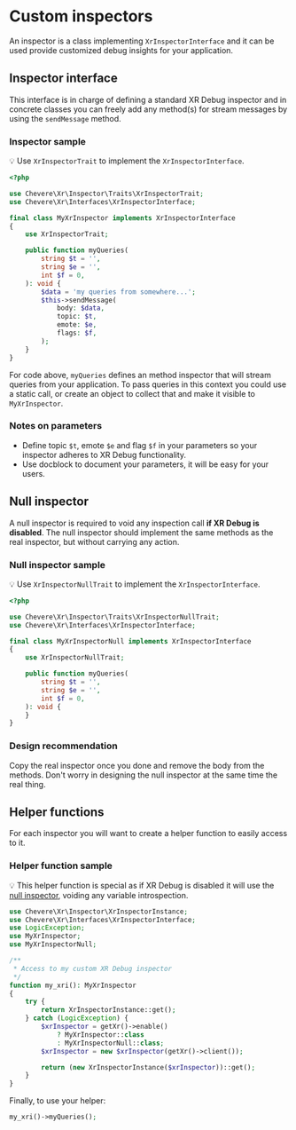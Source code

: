 # Custom inspectors

An inspector is a class implementing `XrInspectorInterface` and it can be used provide customized debug insights for your application.

## Inspector interface

This interface is in charge of defining a standard XR Debug inspector and in concrete classes you can freely add any method(s) for stream messages by using the `sendMessage` method.

### Inspector sample

💡 Use `XrInspectorTrait` to implement the `XrInspectorInterface`.

```php
<?php

use Chevere\Xr\Inspector\Traits\XrInspectorTrait;
use Chevere\Xr\Interfaces\XrInspectorInterface;

final class MyXrInspector implements XrInspectorInterface
{
    use XrInspectorTrait;

    public function myQueries(
        string $t = '',
        string $e = '',
        int $f = 0,
    ): void {
        $data = 'my queries from somewhere...';
        $this->sendMessage(
            body: $data,
            topic: $t,
            emote: $e,
            flags: $f,
        );
    }
}
```

For code above, `myQueries` defines an method inspector that will stream queries from your application. To pass queries in this context you could use a static call, or create an object to collect that and make it visible to `MyXrInspector`.

### Notes on parameters

* Define topic `$t`, emote `$e` and flag `$f` in your parameters so your inspector adheres to XR Debug functionality.
* Use docblock to document your parameters, it will be easy for your users.

## Null inspector

A null inspector is required to void any inspection call **if XR Debug is disabled**. The null inspector should implement the same methods as the real inspector, but without carrying any action.

### Null inspector sample

💡 Use `XrInspectorNullTrait` to implement the `XrInspectorInterface`.

```php
<?php

use Chevere\Xr\Inspector\Traits\XrInspectorNullTrait;
use Chevere\Xr\Interfaces\XrInspectorInterface;

final class MyXrInspectorNull implements XrInspectorInterface
{
    use XrInspectorNullTrait;

    public function myQueries(
        string $t = '',
        string $e = '',
        int $f = 0,
    ): void {
    }
}
```

### Design recommendation

Copy the real inspector once you done and remove the body from the methods. Don't worry in designing the null inspector at the same time the real thing.

## Helper functions

For each inspector you will want to create a helper function to easily access to it.

### Helper function sample

💡 This helper function is special as if XR Debug is disabled it will use the [null inspector](#null-inspector), voiding any variable introspection.

```php
use Chevere\Xr\Inspector\XrInspectorInstance;
use Chevere\Xr\Interfaces\XrInspectorInterface;
use LogicException;
use MyXrInspector;
use MyXrInspectorNull;

/**
 * Access to my custom XR Debug inspector
 */
function my_xri(): MyXrInspector
{
    try {
        return XrInspectorInstance::get();
    } catch (LogicException) {
        $xrInspector = getXr()->enable()
            ? MyXrInspector::class
            : MyXrInspectorNull::class;
        $xrInspector = new $xrInspector(getXr()->client());

        return (new XrInspectorInstance($xrInspector))::get();
    }
}
```

Finally, to use your helper:

```php
my_xri()->myQueries();
```
